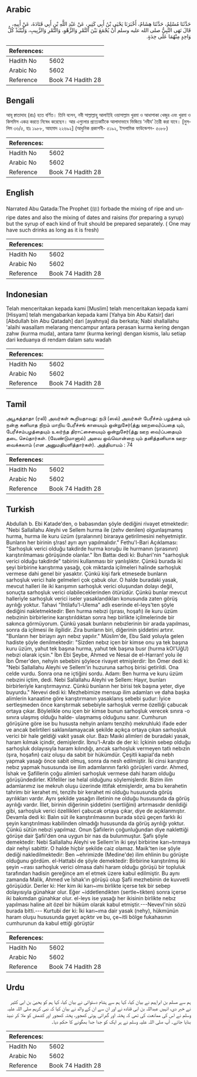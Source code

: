## Arabic


<div dir="rtl" lang="ar" style={{fontSize:'larger',backgroundColor:'#f8f9fa',padding:20}}>
حَدَّثَنَا مُسْلِمٌ، حَدَّثَنَا هِشَامٌ، أَخْبَرَنَا يَحْيَى بْنُ أَبِي كَثِيرٍ، عَنْ عَبْدِ اللَّهِ بْنِ أَبِي قَتَادَةَ، عَنْ أَبِيهِ، قَالَ نَهَى النَّبِيُّ صلى الله عليه وسلم أَنْ يُجْمَعَ بَيْنَ التَّمْرِ وَالزَّهْوِ، وَالتَّمْرِ وَالزَّبِيبِ، وَلْيُنْبَذْ كُلُّ وَاحِدٍ مِنْهُمَا عَلَى حِدَةٍ‏.‏
</div>
<div style={{backgroundColor:'#f8f9fa',padding:20, marginBottom: 10}}><table> <thead> <tr> <th>References:</th> <th></th> </tr> </thead> <tbody><tr><td>Hadith No</td><td>5602</td></tr><tr><td>Arabic No</td><td>5602</td></tr><tr><td>Reference</td><td>Book 74 Hadith 28</td></tr></tbody></table></div>

## Bengali


<div dir="ltr" lang="bn" style={{fontSize:'larger',backgroundColor:'#f8f9fa',padding:20}}>
আবূ ক্বাতাদাহ (রাঃ) হতে বর্ণিত। তিনি বলেন, নবী সাল্লাল্লাহু আলাইহি ওয়াসাল্লাম খুরমা ও আধাপাকা খেজুর এবং খুরমা ও কিসমিস একত্র করতে নিষেধ করেছেন। আর এগুলোর প্রত্যেকটিকে আলাদাভাবে ভিজিয়ে ‘নবীয’ তৈরী করা যাবে। [মুসলিম ৩৬/৫, হাঃ ১৯৮৮, আহমাদ ২২৬৯২] (আধুনিক প্রকাশনী- ৫১৯২, ইসলামিক ফাউন্ডেশন- ৫০৮৮)
</div>
<div style={{backgroundColor:'#f8f9fa',padding:20, marginBottom: 10}}><table> <thead> <tr> <th>References:</th> <th></th> </tr> </thead> <tbody><tr><td>Hadith No</td><td>5602</td></tr><tr><td>Arabic No</td><td>5602</td></tr><tr><td>Reference</td><td>Book 74 Hadith 28</td></tr></tbody></table></div>

## English


<div dir="ltr" lang="en" style={{fontSize:'larger',backgroundColor:'#f8f9fa',padding:20}}>
Narrated Abu Qatada:The Prophet (ﷺ) forbade the mixing of ripe and unripe dates and also the mixing of dates and raisins (for preparing a syrup) but the syrup of each kind of fruit should be prepared separately. ( One may have such drinks as long as it is fresh)
</div>
<div style={{backgroundColor:'#f8f9fa',padding:20, marginBottom: 10}}><table> <thead> <tr> <th>References:</th> <th></th> </tr> </thead> <tbody><tr><td>Hadith No</td><td>5602</td></tr><tr><td>Arabic No</td><td>5602</td></tr><tr><td>Reference</td><td>Book 74 Hadith 28</td></tr></tbody></table></div>

## Indonesian


<div dir="ltr" lang="id" style={{fontSize:'larger',backgroundColor:'#f8f9fa',padding:20}}>
Telah menceritakan kepada kami [Muslim] telah menceritakan kepada kami [Hisyam] telah mengabarkan kepada kami [Yahya bin Abu Katsir] dari [Abdullah bin Abu Qatadah] dari [ayahnya] dia berkata; Nabi shallallahu 'alaihi wasallam melarang mencampur antara perasan kurma kering dengan zahw (kurma muda), antara tamr (kurma kering) dengan kismis, lalu setiap dari keduanya di rendam dalam satu wadah
</div>
<div style={{backgroundColor:'#f8f9fa',padding:20, marginBottom: 10}}><table> <thead> <tr> <th>References:</th> <th></th> </tr> </thead> <tbody><tr><td>Hadith No</td><td>5602</td></tr><tr><td>Arabic No</td><td>5602</td></tr><tr><td>Reference</td><td>Book 74 Hadith 28</td></tr></tbody></table></div>

## Tamil


<div dir="ltr" lang="ta" style={{fontSize:'larger',backgroundColor:'#f8f9fa',padding:20}}>
அபூகத்தாதா (ரலி) அவர்கள் கூறியதாவது: நபி (ஸல்) அவர்கள் பேரீச்சம் பழத்தை யும் நன்கு கனியாத நிறம் மாறிய பேரீச்சங் காயையும் ஒன்றுசேர்(த்து ஊறவை)ப்பதை யும், பேரீச்சம்பழத்தையும் உலர்ந்த திராட்சையையும் ஒன்றுசேர்(த்து ஊற வை)ப்பதையும் தடை செய்தார்கள். (வேண்டுமானால்) அவை ஒவ்வொன்றை யும் தனித்தனியாக ஊறவைக்கலாம் (என அனுமதியளித்தார்கள்). அத்தியாயம் : 74
</div>
<div style={{backgroundColor:'#f8f9fa',padding:20, marginBottom: 10}}><table> <thead> <tr> <th>References:</th> <th></th> </tr> </thead> <tbody><tr><td>Hadith No</td><td>5602</td></tr><tr><td>Arabic No</td><td>5602</td></tr><tr><td>Reference</td><td>Book 74 Hadith 28</td></tr></tbody></table></div>

## Turkish


<div dir="ltr" lang="tr" style={{fontSize:'larger',backgroundColor:'#f8f9fa',padding:20}}>
Abdullah b. Ebi Katade'den, o babasından şöyle dediğini rivayet etmektedir: "Nebi Sallallahu Aleyhi ve Sellem hurma ile (zehv denilen) olgunlaşmamış hurma, hurma ile kuru üzüm (şıralarının) biraraya getirilmesini nehyetmiştir. Bunların her birinin ş!ras! ayrı ayrı yapılmalıdır." Fethu'l-Bari Açıklaması: "Sarhoşluk verici olduğu takdirde hurma koruğu ile hurmanın (şırasının) karıştırılmaması görüşünde olanlar." İbn Battaı dedi ki: Buhari'nin "sarhoşluk verici olduğu takdirde" tabirini kullanması bir yanlışlıktır. Çünkü burada iki şeyi birbirine karıştırma yasağı, çok miktarda içilmeleri halinde sarhoşluk vermese dahi genel bir yasaktır. Çünkü kişi fark etmesede bunların sarhoşluk verici hale gelmeleri çok çabuk olur. O halde buradaki yasak, mevcut halleri ile iki karışımın sarhoşluk verici oluşundan dolayı değil, sonuçta sarhoşluk verici olabileceklerinden ötürüdür. Çünkü bunlar mevcut halleriyle sarhoşluk verici iseler yasaklandıkları konusunda zaten görüş ayrılığı yoktur. Tahavi "İhtilafu'l-Ulema" adlı eserinde el-leys'ten şöyle dediğini nakletmektedir: Ben hurma nebızi (şırası, hoşafı) ile kuru üzüm nebızinin birbirlerine karıştırıldıktan sonra hep birlikte içilmelerinde bir sakınca görmüyorum. Çünkü yasak bunların nebızlerinin bir arada yapılması, sonra da içilmesi ile ilgilidir. Zira bunların biri, diğerinin şiddetini artırır. "Bunların her biriayrı ayrı nebız yapılır." Müslim'de, Ebu Said yoluyla gelen hadiste şöyle denilmektedir: "Sizden nebız içen bir kimse onu ya tek başına kuru üzüm, yahut tek başına hurma, yahut tek başına busr (hurma kOl'UğU) nebızi olarak içsin." İbn Ebi Şeybe, Ahmed ve Nesai de el-Harran! yolu ile İbn Ömer'den, nehyin sebebini şöylece rivayet etmişlerdir: İbn Ömer dedi ki: "Nebi Sallallahu Aleyhi ve Sellem'in huzuruna sarhoş birisi getirildi. Ona celde vurdu. Sonra ona ne içtiğini sordu. Adam: Ben hurma ve kuru üzüm nebızini içtim, dedi. Nebi Sallallahu Aleyhi ve Sellem: Hayır, bunları birbirleriyle karıştırmayınız. Çünkü bunların her birisi tek başına yeter, diye buyurdu." Nevevi dedi ki: Mezhebimize mensup ilim adamları ve daha başka alimlerin kanaatine göre karıştırmanın yasaklanış sebebi şudur: İyice sertleşmeden önce karıştırmak sebebiyle sarhoşluk verme özelliği çabucak ortaya çıkar. Böylelikle onu içen bir kimse bunun sarhoşluk verecek sınıra -o sınıra ulaşmış olduğu halde- ulaşmamış olduğunu sanır. Cumhurun görüşüne göre ise bu hususta nehyin anlamı tenzih(ı mekruhluk) ifade eder ve ancak belirtileri saklanılamayacak şekilde açıkça ortaya çıkan sarhoşluk verici bir hale geldiği vakit yasak olur. Bazı Maıiki alimleri de buradaki yasak, haram kılmak içindir, demişlerdir. İbnu'l-Arabı de der ki: İçkinin sebep olduğu sarhoşluk dolayısıyla haram kılındığı, ancak sarhoşluk vermeyen tatlı nebızin (şıra, hoşafın) caiz oluşu da sabit bir hükümdür. Çeşitli kapial'da nebh yapmak yasağı önce sabit olmuş, sonra da nesh edilmiştir. İki cinsi karıştırıp nebız yapmak hususunda ise ilim adamlarının farklı görüşleri vardır. Ahmed, İshak ve Şafillerin çoğu alimleri sarhoşluk vermese dahi haram olduğu görüşündedirler. Klifeliler ise helal olduğunu söylemişlerdir. Bizim ilim adamlarımız ise mekruh oluşu üzerinde ittifak etmişlerdir, ama bu kerahetin tahrimı bir kerahet mi, tenzihı bir kerahet mi olduğu hususunda görüş ayrılıkları vardır. Aynı şekilde yasağın illetinin ne olduğu hususunda da görüş ayrılığı vardır. İllet, birinin diğerinin şiddetini (sertliğini) artırmasıdır denildiği gibi, sarhoşluk verici özellikleri çabucak ortaya çıkar, diye de açıklanmıştır. Devamla dedi ki: Balın süt ile kanştırılmasının burada sözü geçen farklı iki şeyin karıştırılması kabilinden olmadığı hususunda da görüş ayrılığı yoktur. Çünkü sütün nebızi yapılmaz. Onun Şafiılerin çoğunluğundan diye naklettiği görüşe dair Şafii'den ona uygun bir nas da bulunmuştur. Şafiı şöyle demektedir: Nebi Sallallahu Aleyhi ve Sellem'in iki şeyi birbirine karı~tırmaya dair nehyi sabittir. O halde hiçbir şekilde caiz olamaz. Maıik'ten ise şöyle dediği nakledilmektedir: Ben ~ehrimizde (Medine'de) ilim ehlinin bu görüşte olduğunu gördüm. el-Hattabi de şöyle demektedir: Birbirine karıştırılmış iki şeyin ~ırası sarhoşluk verici olmasa dahi haram olduğu görüşü bir topluluk tarafından hadisin gereğince am el etmek üzere kabul edilmiştir. Bu aynı zamanda Malik, Ahmed ve İshak'ın görüşü olup Şafii mezhebinin de kuvvetli görüşüdür. Derler ki: Her kim iki karı~ımı birlikte içerse tek bir sebep dolayısıyla günahkar olur. Eğer ~iddetlendikten (sertle~tikten) sonra içerse iki bakımdan günahkar olur. el-leys ise yasağı her ikisinin birlikte nebız yapılması haline ait özel bir hüküm olarak kabul etmiştir.---Nevevl'nin sözü burada bitti.--- Kurtubi der ki: İki karı~ıma dair yasak (nehy), hükmünün haram oluşu hususunda gayet açıktır ve bu, çe~itli bölge fukahasının cumhurunun da kabul ettiği görüştür
</div>
<div style={{backgroundColor:'#f8f9fa',padding:20, marginBottom: 10}}><table> <thead> <tr> <th>References:</th> <th></th> </tr> </thead> <tbody><tr><td>Hadith No</td><td>5602</td></tr><tr><td>Arabic No</td><td>5602</td></tr><tr><td>Reference</td><td>Book 74 Hadith 28</td></tr></tbody></table></div>

## Urdu


<div dir="rtl" lang="ur" style={{fontSize:'larger',backgroundColor:'#f8f9fa',padding:20}}>
ہم سے مسلم بن ابراہیم نے بیان کیا، کہا ہم سے ہشام دستوائی نے بیان کیا، کہا ہم کو یحییٰ بن ابی کثیر نے خبر دی، انہیں عبداللہ بن ابی قتادہ نے اور ان سے ان کے والد نے بیان کیا کہ نبی کریم صلی اللہ علیہ وسلم نے اس کی ممانعت کی تھی کہ پختہ اور گدرائی ہوئی کھجور، پختہ کھجور اور کشمش کو ملا کر نبیذ بنایا جائے۔ آپ صلی اللہ علیہ وسلم نے ہر ایک کو جدا جدا بھگونے کا حکم دیا۔
</div>
<div style={{backgroundColor:'#f8f9fa',padding:20, marginBottom: 10}}><table> <thead> <tr> <th>References:</th> <th></th> </tr> </thead> <tbody><tr><td>Hadith No</td><td>5602</td></tr><tr><td>Arabic No</td><td>5602</td></tr><tr><td>Reference</td><td>Book 74 Hadith 28</td></tr></tbody></table></div>